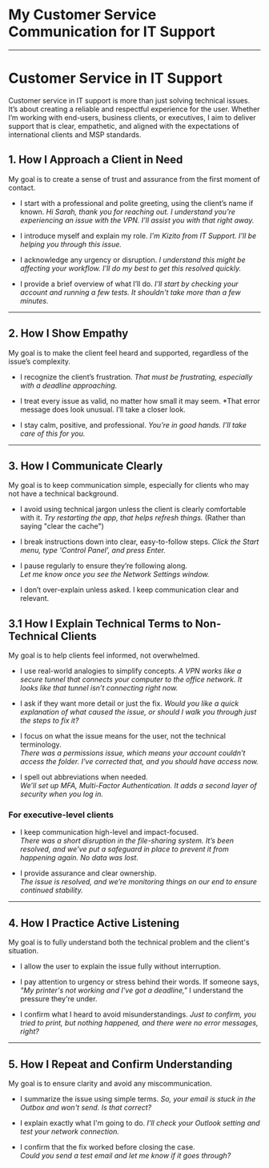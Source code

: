 # My Customer Service Communication for IT Support

----
# Customer Service in IT Support

Customer service in IT support is more than just solving technical issues. It’s about creating a reliable and respectful experience for the user. Whether I’m working with end-users, business clients, or executives, I aim to deliver support that is clear, empathetic, and aligned with the expectations of international clients and MSP standards.

## 1. How I Approach a Client in Need 

My goal is to create a sense of trust and assurance from the first moment of contact.

- I start with a professional and polite greeting, using the client’s name if known.
*Hi Sarah, thank you for reaching out. I understand you're experiencing an issue with the VPN. I’ll assist you with that right away.*

- I introduce myself and explain my role.
  *I'm Kizito from IT Support. I'll be helping you through this issue.*

- I acknowledge any urgency or disruption.
  *I understand this might be affecting your workflow. I'll do my best to get this resolved quickly.*

- I provide a brief overview of what I’ll do.
  *I'll start by checking your account and running a few tests. It shouldn't take more than a few minutes.*
---
## 2. How I Show Empathy

My goal is to make the client feel heard and supported, regardless of the issue’s complexity.

- I recognize the client’s frustration.
  *That must be frustrating, especially with a deadline approaching.*
  
- I treat every issue as valid, no matter how small it may seem. 
  *That error message does look unusual. I’ll take a closer look.

- I stay calm, positive, and professional.
  *You’re in good hands. I’ll take care of this for you.*
---
## 3. How I Communicate Clearly

My goal is to keep communication simple, especially for clients who may not have a technical background.

- I avoid using technical jargon unless the client is clearly comfortable with it.
  *Try restarting the app, that helps refresh things.*
  (Rather than saying "clear the cache")

- I break instructions down into clear, easy-to-follow steps.
  *Click the Start menu, type 'Control Panel', and press Enter.*

- I pause regularly to ensure they’re following along.  
  *Let me know once you see the Network Settings window.*

- I don’t over-explain unless asked. I keep communication clear and relevant.

## 3.1 How I Explain Technical Terms to Non-Technical Clients

My goal is to help clients feel informed, not overwhelmed.

- I use real-world analogies to simplify concepts.
  *A VPN works like a secure tunnel that connects your computer to the office network. It looks like that tunnel isn’t connecting right now.*

- I ask if they want more detail or just the fix.
  *Would you like a quick explanation of what caused the issue, or should I walk you through just the steps to fix it?*

- I focus on what the issue means for the user, not the technical terminology.  
  *There was a permissions issue, which means your account couldn’t access the folder. I've corrected that, and you should have access now.*

- I spell out abbreviations when needed.  
  *We’ll set up MFA, Multi-Factor Authentication. It adds a second layer of security when you log in.*

### For executive-level clients

- I keep communication high-level and impact-focused.  
  *There was a short disruption in the file-sharing system. It’s been resolved, and we’ve put a safeguard in place to prevent it from happening again. No data      was lost.*

- I provide assurance and clear ownership.  
  *The issue is resolved, and we’re monitoring things on our end to ensure continued stability.*
---
## 4. How I Practice Active Listening

My goal is to fully understand both the technical problem and the client's situation.

- I allow the user to explain the issue fully without interruption.

- I pay attention to urgency or stress behind their words.
  If someone says, *"My printer's not working and I've got a deadline,"* I understand the pressure they're under.

- I confirm what I heard to avoid misunderstandings.
  *Just to confirm, you tried to print, but nothing happened, and there were no error messages, right?*
---
## 5. How I Repeat and Confirm Understanding

My goal is to ensure clarity and avoid any miscommunication.

- I summarize the issue using simple terms.
  *So, your email is stuck in the Outbox and won't send. Is that correct?*

- I explain exactly what I'm going to do.
  *I'll check your Outlook setting and test your network connection.*

- I confirm that the fix worked before closing the case.  
  *Could you send a test email and let me know if it goes through?*
  
